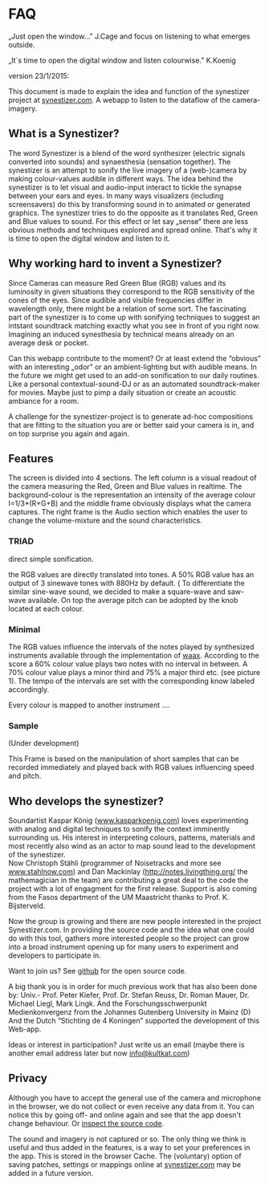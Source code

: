 # FAQ

„Just open the window...”  J.Cage and focus on listening to what emerges outside.

„It`s time to open the digital window and listen colourwise.”  K.Koenig

version 23/1/2015:

This document is made to explain the idea and function of the synestizer project 
at [synestizer.com](http://synestizer.com).
A webapp to listen to the dataflow of the camera-imagery. 

## What is a Synestizer?

The word Synestizer is a blend of the word synthesizer (electric signals converted into sounds) and synaesthesia (sensation together).
The synestizer is an attempt to sonify the live imagery of a (web-)camera by making colour-values audible in different ways.
The idea behind the synestizer is to let visual and audio-input interact to tickle the synapse between your ears and eyes.
In many ways visualizers (including screensavers) do this by transforming sound in to animated or generated graphics.
The synestizer tries to do the opposite as it translates Red, Green and Blue values to sound. For this effect or let say „sense“ there are less obvious methods and techniques explored and spread online.  That's why it is time to open the digital window and listen to it.

## Why working hard to invent a Synestizer? 

Since Cameras can measure Red Green Blue (RGB) values and its luminosity in given situations they correspond to the RGB sensitivity of the cones of the eyes.
Since audible and visible frequencies differ in wavelength only, there might be a relation of some sort.
The fascinating part of the synestizer is to come up with sonifying techniques to suggest an intstant soundtrack matching exactly what you see in front of you right now. Imagining an induced synesthesia by technical means already on an average desk or pocket.

Can this webapp contribute to the moment? Or at least extend the “obvious” with an interesting „odor” 
or an ambient-lighting but with audible means.
In the future we might get used to an add-on sonification to our daily routines. Like a personal contextual-sound-DJ or as an automated soundtrack-maker for movies.
Maybe just to pimp a daily situation or create an acoustic ambiance for a room.

A challenge for the synestizer-project is to generate ad-hoc compositions that are fitting to the situation you are or better said your camera is in, and on top surprise you again and again. 

## Features

The screen is divided into 4 sections. The left column is a visual readout of the camera measuring the Red, Green and Blue values in realtime. The background-colour is the representation an intensity of the average colour I=1/3*(R+G+B)  and the middle frame obviously displays what the camera captures. The right frame is the Audio section which enables the user to change the volume-mixture and the sound characteristics. 

### TRIAD

direct simple sonification.

the RGB values are directly translated into tones. A 50% RGB value has an output of 3 sinewave tones with 880Hz by default. (
To differentiate the similar sine-wave sound, we decided to make a square-wave and saw-wave available. On top the average pitch can be adopted by the knob located at each colour.

### Minimal 

The RGB values influence the intervals of the notes played by synthesized instruments available through the implementation of [waax](https://github.com/hoch/waax).
According to the score a 60% colour value plays two notes with no interval in between. A 70%  colour value plays a minor third and 75% a major third etc. (see picture 1). The tempo of the intervals are set with the corresponding know labeled accordingly. 

Every colour is mapped to another instrument ....

### Sample

(Under development)

This Frame is based on the manipulation of short samples that can be recorded immediately and played back with RGB values influencing speed and pitch.

## Who develops the synestizer?

Soundartist Kaspar König (www.kasparkoenig.com) loves experimenting with analog and digital techniques to sonify the context imminently surrounding us. His interest in interpreting colours, patterns, materials and most recently also wind as an actor to map sound lead to the development of the synestizer.  
Now Christoph Stähli (programmer of Noisetracks and more see www.stahlnow.com) and Dan Mackinlay (http://notes.livingthing.org/  the mathemagician in the team) are contributing a great deal to the code the project with a lot of engagment for the first release. Support is also coming from the Fasos department of the  UM Maastricht thanks to Prof. K. Bijsterveld. 

Now the group is growing and there are new people interested in the project Synestizer.com. In providing the source code and the idea what one could do with this tool, gathers more interested people so the project can grow into a broad instrument opening up for many users to experiment and developers to participate in. 

Want to join us?
See [github](https://github.com/synestize/synestizer) for the open source code.

A big thank you is in order for much previous work that has also been done by: Univ.- Prof. Peter Kiefer, Prof. Dr. Stefan Reuss, Dr. Roman Mauer, Dr. Michael Liegl, Mark Lingk.
And the Forschungsschwerpunkt Medienkonvergenz from the Johannes Gutenberg University in Mainz (D) 
And the Dutch “Stichting de 4 Koningen” supported the development of this Web-app.

Ideas or interest in participation? Just write us an email (maybe there is another email address later  but now info@kultkat.com)


## Privacy

Although you have to accept the general use of the camera and microphone in the browser, we do not collect or even receive any data from it.
You can notice this by going off- and online again and see that the app doesn't change behaviour.
Or [inspect the source code](https://github.com/synestize/synestizer).

The sound and imagery is not captured or so. The only thing we think is useful and thus added in the features, is a way to set your preferences in the app. This is stored in the browser Cache. 
The (voluntary) option of saving patches, settings or mappings online at [synestizer.com](http://synestizer.com) may be added in a future version.

